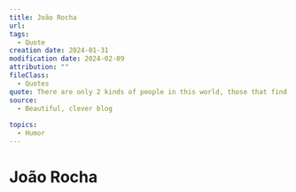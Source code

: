 ```yaml
---
title: João Rocha
url: 
tags:
  - Quote
creation date: 2024-01-31
modification date: 2024-02-09
attribution: ""
fileClass:
  - Quotes
quote: There are only 2 kinds of people in this world, those that find this blog hilarious and those that have no sense of humor whatsoever.
source:
  - Beautiful, clever blog
 
topics:
  - Humor
---
```


# João Rocha
